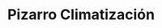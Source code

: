 ---
title: "Pizarro Climatización"
url: /san-fernando-del-valle-de-catamarca/pizarro-climatizacion/
shop: general
---